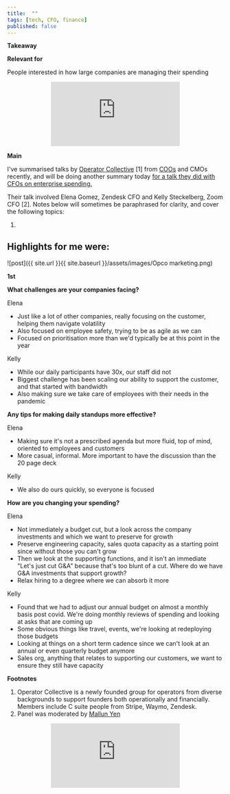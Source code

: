 ```yaml
---
title:  ""  
tags: [tech, CFO, finance]
published: false
---
```


**Takeaway**



**Relevant for**

People interested in how large companies are managing their spending

<style>
      .iframe-container {
        overflow: hidden;        
        padding-top: 50%; <!-- Calculated from the aspect ration of the content (in case of 16:9 it is 9/16= 0.5625) -->
        position: relative;
      }
      .iframe-container iframe { 
         border: 0;
         height: 100%; <!-- Finally, width and height are set to 100% so the iframe takes up 100% of the containers space. -->
         left: 0;
         position: absolute;
         top: 0;
         width: 100%;
         display: block;
         margin: 0 auto; <!-- center image -->
      }
      <!-- 4x3 Aspect Ratio -->
      .iframe-container-4x3 {
        padding-top: 75%;
      }
</style> 

<div class="iframe-container-4x3">
  <p align="center"><iframe src="https://avoidboringpeople.substack.com/embed" frameborder="0" scrolling="no"> </iframe></p>
</div>

**Main**

I've summarised talks by [Operator Collective](https://operatorcollective.com/about/ "Op Co") \[1\] from [COOs](https://avoidboringpeople.substack.com/p/how-to-get-back-to-better "coo") and CMOs recently, and will be doing another summary today [for a talk they did with CFOs on enterprise spending.](https://vimeo.com/417796182 "event") 

Their talk involved Elena Gomez, Zendesk CFO and Kelly Steckelberg, Zoom CFO \[2\]. Notes below will sometimes be paraphrased for clarity, and cover the following topics:

1. 

Highlights for me were:
- 

![post]({{ site.url }}{{ site.baseurl }}/assets/images/Opco marketing.png)

**1st**

**What challenges are your companies facing?**

Elena 
- Just like a lot of other companies, really focusing on the customer, helping them navigate volatility
- Also focused on employee safety, trying to be as agile as we can
- Focused on prioritisation more than we'd typically be at this point in the year

Kelly
- While our daily participants have 30x, our staff did not
- Biggest challenge has been scaling our ability to support the customer, and that started with bandwidth
- Also making sure we take care of employees with their needs in the pandemic

**Any tips for making daily standups more effective?**

Elena
- Making sure it's not a prescribed agenda but more fluid, top of mind, oriented to employees and customers
- More casual, informal. More important to have the discussion than the 20 page deck

Kelly
- We also do ours quickly, so everyone is focused 

**How are you changing your spending?**

Elena
- Not immediately a budget cut, but a look across the company investments and which we want to preserve for growth
- Preserve engineering capacity, sales quota capacity as a starting point since without those you can't grow
- Then we look at the supporting functions, and it isn't an immediate "Let's just cut G&A" because that's too blunt of a cut. Where do we have G&A investments that support growth? 
- Relax hiring to a degree where we can absorb it more

Kelly
- Found that we had to adjust our annual budget on almost a monthly basis post covid. We're doing monthly reviews of spending and looking at asks that are coming up
- Some obvious things like travel, events, we're looking at redeploying those budgets
- Looking at things on a short term cadence since we can't look at an annual or even quarterly budget anymore
- Sales org, anything that relates to supporting our customers, we want to ensure they still have capacity



**Footnotes**

1. Operator Collective is a newly founded group for operators from diverse backgrounds to support founders both operationally and financially. Members include C suite people from Stripe, Waymo, Zendesk.
2. Panel was moderated by [Mallun Yen](https://twitter.com/mallun?s=20 "Mallun")

<div class="iframe-container-4x3">
  <p align="center"><iframe src="https://avoidboringpeople.substack.com/embed" frameborder="0" scrolling="no"> </iframe></p>
</div>
